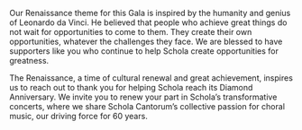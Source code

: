 Our Renaissance theme for this Gala is inspired by the humanity and genius of
Leonardo da Vinci.  He believed that people who achieve great things do not wait
for opportunities to come to them.  They create their own opportunities,
whatever the challenges they face.  We are blessed to have supporters like you
who continue to help Schola create opportunities for greatness.

The Renaissance, a time of cultural renewal and great achievement, inspires us
to reach out to thank you for helping Schola reach its Diamond Anniversary.  We
invite you to renew your part in Schola’s transformative concerts, where we
share Schola Cantorum’s collective passion for choral music, our driving force
for 60 years.